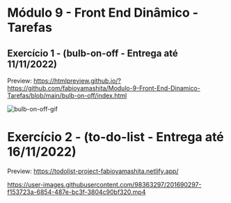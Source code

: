 # Módulo 9 - Front End Dinâmico - Tarefas
## Exercício 1 - (bulb-on-off - Entrega até 11/11/2022)

Preview: https://htmlpreview.github.io/?https://github.com/fabioyamashita/Modulo-9-Front-End-Dinamico-Tarefas/blob/main/bulb-on-off/index.html

![bulb-on-off-gif](https://user-images.githubusercontent.com/98363297/201336924-b413b2ea-b81e-4dd7-ad68-c2835d17d6ec.gif)

# Exercício 2 - (to-do-list - Entrega até 16/11/2022)

Preview: https://todolist-project-fabioyamashita.netlify.app/

https://user-images.githubusercontent.com/98363297/201690297-f153723a-6854-487e-bc3f-3804c90bf320.mp4
